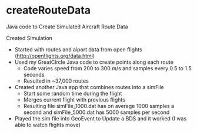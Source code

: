 # createRouteData
Java code to Create Simulated Aircraft Route Data


Created Simulation
- Started with routes and aiport data from open flights (http://openflights.org/data.html)
- Used my GreatCircle Java code to create points along each route 
  - Code varies speed from 200 to 300 m/s and samples every 0.5 to 1.5 seconds
  - Resulted in ~37,000 routes
- Created another Java app that combines routes into a simFile
  - Start some random time during the flight
  - Merges current flight with previous flights
  - Resulting file simFile_1000.dat has on average 1000 samples a second and simFile_5000.dat has 5000 samples per second
- Played the sim file into GeoEvent to Update a BDS and it worked (I was able to watch flights move)
